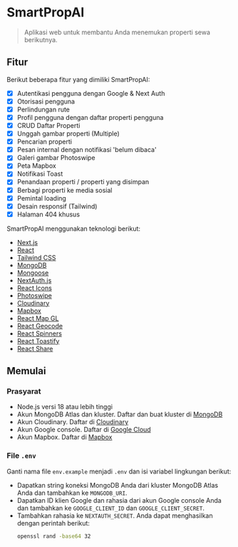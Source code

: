 # SmartPropAI

> Aplikasi web untuk membantu Anda menemukan properti sewa berikutnya.
## Fitur

Berikut beberapa fitur yang dimiliki SmartPropAI:

- [x] Autentikasi pengguna dengan Google & Next Auth
- [x] Otorisasi pengguna
- [x] Perlindungan rute
- [x] Profil pengguna dengan daftar properti pengguna
- [x] CRUD Daftar Properti
- [x] Unggah gambar properti (Multiple)
- [x] Pencarian properti
- [x] Pesan internal dengan notifikasi 'belum dibaca'
- [x] Galeri gambar Photoswipe
- [x] Peta Mapbox
- [x] Notifikasi Toast
- [x] Penandaan properti / properti yang disimpan
- [x] Berbagi properti ke media sosial
- [x] Pemintal loading
- [x] Desain responsif (Tailwind)
- [x] Halaman 404 khusus

SmartPropAI menggunakan teknologi berikut:

- [Next.js](https://nextjs.org/)
- [React](https://reactjs.org/)
- [Tailwind CSS](https://tailwindcss.com/)
- [MongoDB](https://www.mongodb.com/)
- [Mongoose](https://mongoosejs.com/)
- [NextAuth.js](https://next-auth.js.org/)
- [React Icons](https://react-icons.github.io/react-icons/)
- [Photoswipe](https://photoswipe.com/)
- [Cloudinary](https://cloudinary.com/)
- [Mapbox](https://www.mapbox.com/)
- [React Map GL](https://visgl.github.io/react-map-gl/)
- [React Geocode](https://www.npmjs.com/package/react-geocode)
- [React Spinners](https://www.npmjs.com/package/react-spinners)
- [React Toastify](https://fkhadra.github.io/react-toastify/)
- [React Share](https://www.npmjs.com/package/react-share)

## Memulai

### Prasyarat

- Node.js versi 18 atau lebih tinggi
- Akun MongoDB Atlas dan kluster. Daftar dan buat kluster di [MongoDB](https://www.mongodb.com/)
- Akun Cloudinary. Daftar di [Cloudinary](https://cloudinary.com/)
- Akun Google console. Daftar di [Google Cloud](https://console.cloud.google.com/)
- Akun Mapbox. Daftar di [Mapbox](https://www.mapbox.com/)

### File `.env`

Ganti nama file `env.example` menjadi `.env` dan isi variabel lingkungan berikut:

- Dapatkan string koneksi MongoDB Anda dari kluster MongoDB Atlas Anda dan tambahkan ke `MONGODB_URI`.
- Dapatkan ID klien Google dan rahasia dari akun Google console Anda dan tambahkan ke `GOOGLE_CLIENT_ID` dan `GOOGLE_CLIENT_SECRET`.
- Tambahkan rahasia ke `NEXTAUTH_SECRET`. Anda dapat menghasilkan dengan perintah berikut:
  ```bash
  openssl rand -base64 32
